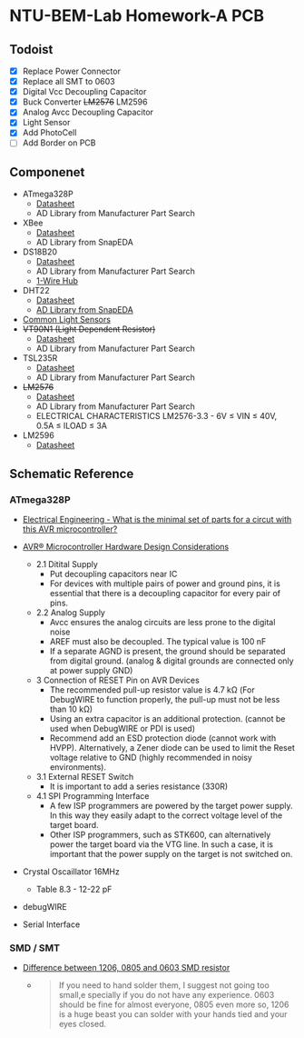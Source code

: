 # NTU-BEM-Lab Homework-A PCB

## Todoist
* [x] Replace Power Connector
* [x] Replace all SMT to 0603
* [x] Digital Vcc Decoupling Capacitor
* [x] Buck Converter ~~LM2576~~ LM2596
* [x] Analog Avcc Decoupling Capacitor
* [x] Light Sensor
* [x] Add PhotoCell
* [ ] Add Border on PCB

## Componenet
* ATmega328P
    * [Datasheet](http://ww1.microchip.com/downloads/en/DeviceDoc/ATmega48A-PA-88A-PA-168A-PA-328-P-DS-DS40002061B.pdf)
    * AD Library from Manufacturer Part Search
* XBee
    * [Datasheet](https://www.sparkfun.com/datasheets/Wireless/Zigbee/XBee-Datasheet.pdf)
    * AD Library from SnapEDA
* DS18B20
    * [Datasheet](https://datasheets.maximintegrated.com/en/ds/DS18B20.pdf)
    * AD Library from Manufacturer Part Search
    * [1-Wire Hub](http://pvlng.com/1-Wire_Hub)
* DHT22
    * [Datasheet](https://www.sparkfun.com/datasheets/Sensors/Temperature/DHT22.pdf)
    * [AD Library from SnapEDA](https://www.snapeda.com/parts/DHT22/Aosong%20Electronics/view-part/?ref=search&amp;t=DHT22&amp;company=&amp;welcome=home)
* [Common Light Sensors](https://www.intorobotics.com/common-budgeted-arduino-light-sensors/)
* ~~VT90N1 (Light Dependent Resistor)~~
    * [Datasheet](https://datasheet.ciiva.com/1249/919043-1249344.pdf?src-supplier=Element14)
    * AD Library from Manufacturer Part Search
* TSL235R
    * [Datasheet](https://datasheet.ciiva.com/1176/323585-1176657.pdf?src-supplier=Newark)
    * AD Library from Manufacturer Part Search
* ~~LM2576~~
    * [Datasheet](https://datasheet.ciiva.com/6597/lm2576hv-6597211.pdf?src-supplier=Digi-Key)
    * AD Library from Manufacturer Part Search
    * ELECTRICAL CHARACTERISTICS LM2576-3.3 - 6V ≤ VIN ≤ 40V, 0.5A ≤ ILOAD ≤ 3A
* LM2596
    * [Datasheet](https://www.ti.com/lit/ds/symlink/lm2596.pdf)

## Schematic Reference
### ATmega328P
* [Electrical Engineering - What is the minimal set of parts for a circut with this AVR microcontroller?](https://electronics.stackexchange.com/questions/53713/what-is-the-minimal-set-of-parts-for-a-circut-with-this-avr-microcontroller)
* [AVR® Microcontroller Hardware Design Considerations](https://www.microchip.com/wwwAppNotes/AppNotes.aspx?appnote=en591472)
    * 2.1 Ditital Supply
        * Put decoupling capacitors near IC
        * For devices with multiple pairs of power and ground pins, it is essential that there is a decoupling capacitor for every pair of pins.
    * 2.2 Analog Supply
        * Avcc ensures the analog circuits are less prone to the digital noise
        * AREF must also be decoupled. The typical value is 100 nF
        * If a separate AGND is present, the ground should be separated from digital ground. (analog & digital grounds are connected only at power supply GND)
    * 3 Connection of RESET Pin on AVR Devices
        * The recommended pull-up resistor value is 4.7 kΩ (For DebugWIRE to function properly, the pull-up must not be less than 10 kΩ)
        * Using an extra capacitor is an additional protection. (cannot be used when DebugWIRE or PDI is used)
        * Recommend add an ESD protection diode (cannot work with HVPP). Alternatively, a Zener diode can be used to limit the Reset voltage relative to GND (highly recommended in noisy environments).
    * 3.1 External RESET Switch
        * It is important to add a series resistance (330R)
    * 4.1 SPI Programming Interface
        * A few ISP programmers are powered by the target power supply. In this way they easily adapt to the correct voltage level of the target board.
        * Other ISP programmers, such as STK600, can alternatively power the target board via the VTG line. In such a case, it is important that the power supply on the target is not switched on.

* Crystal Oscaillator 16MHz
    * Table 8.3 - 12-22 pF
* debugWIRE
* Serial Interface
### SMD / SMT
* [Difference between 1206, 0805 and 0603 SMD resistor](https://electronics.stackexchange.com/questions/375637/difference-between-1206-0805-and-0603-smd-resistor)
    * > If you need to hand solder them, I suggest not going too small,e specially if you do not have any experience. 0603 should be fine for almost everyone, 0805 even more so, 1206 is a huge beast you can solder with your hands tied and your eyes closed.
